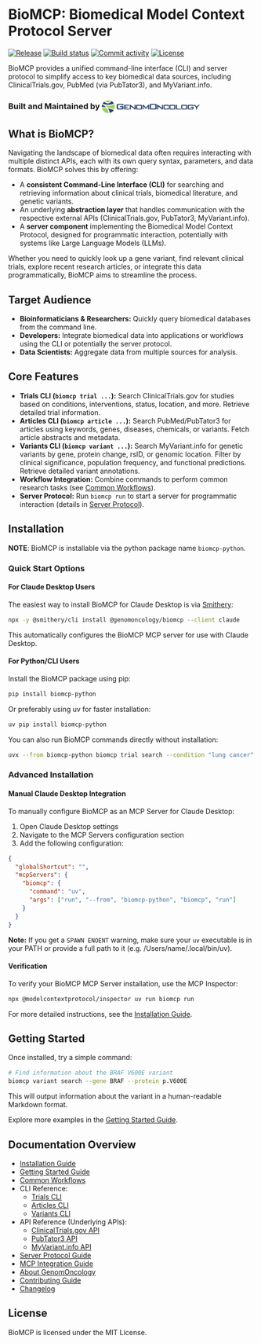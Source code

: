 # BioMCP: Biomedical Model Context Protocol Server

[![Release](https://img.shields.io/github/v/tag/genomoncology/biomcp)](https://github.com/genomoncology/biomcp/tags)
[![Build status](https://img.shields.io/github/actions/workflow/status/genomoncology/biomcp/main.yml?branch=main)](https://github.com/genomoncology/biomcp/actions/workflows/main.yml?query=branch%3Amain)
[![Commit activity](https://img.shields.io/github/commit-activity/m/genomoncology/biomcp)](https://img.shields.io/github/commit-activity/m/genomoncology/biomcp)
[![License](https://img.shields.io/github/license/genomoncology/biomcp)](https://img.shields.io/github/license/genomoncology/biomcp)

BioMCP provides a unified command-line interface (CLI) and server protocol to simplify access to key biomedical data sources, including ClinicalTrials.gov, PubMed (via PubTator3), and MyVariant.info.

### Built and Maintained by <a href="https://www.genomoncology.com"><img src="./assets/logo.png" width=200 valign="middle" /></a>

## What is BioMCP?

Navigating the landscape of biomedical data often requires interacting with multiple distinct APIs, each with its own query syntax, parameters, and data formats. BioMCP solves this by offering:

- A **consistent Command-Line Interface (CLI)** for searching and retrieving information about clinical trials, biomedical literature, and genetic variants.
- An underlying **abstraction layer** that handles communication with the respective external APIs (ClinicalTrials.gov, PubTator3, MyVariant.info).
- A **server component** implementing the Biomedical Model Context Protocol, designed for programmatic interaction, potentially with systems like Large Language Models (LLMs).

Whether you need to quickly look up a gene variant, find relevant clinical trials, explore recent research articles, or integrate this data programmatically, BioMCP aims to streamline the process.

## Target Audience

- **Bioinformaticians & Researchers:** Quickly query biomedical databases from the command line.
- **Developers:** Integrate biomedical data into applications or workflows using the CLI or potentially the server protocol.
- **Data Scientists:** Aggregate data from multiple sources for analysis.

## Core Features

- **Trials CLI (`biomcp trial ...`):** Search ClinicalTrials.gov for studies based on conditions, interventions, status, location, and more. Retrieve detailed trial information.
- **Articles CLI (`biomcp article ...`):** Search PubMed/PubTator3 for articles using keywords, genes, diseases, chemicals, or variants. Fetch article abstracts and metadata.
- **Variants CLI (`biomcp variant ...`):** Search MyVariant.info for genetic variants by gene, protein change, rsID, or genomic location. Filter by clinical significance, population frequency, and functional predictions. Retrieve detailed variant annotations.
- **Workflow Integration:** Combine commands to perform common research tasks (see [Common Workflows](workflows.md)).
- **Server Protocol:** Run `biomcp run` to start a server for programmatic interaction (details in [Server Protocol](server_protocol.md)).

## Installation

**NOTE**: BioMCP is installable via the python package name `biomcp-python`.

### Quick Start Options

#### For Claude Desktop Users

The easiest way to install BioMCP for Claude Desktop is via [Smithery](https://smithery.ai/server/@genomoncology/biomcp):

```bash
npx -y @smithery/cli install @genomoncology/biomcp --client claude
```

This automatically configures the BioMCP MCP server for use with Claude Desktop.

#### For Python/CLI Users

Install the BioMCP package using pip:

```bash
pip install biomcp-python
```

Or preferably using uv for faster installation:

```bash
uv pip install biomcp-python
```

You can also run BioMCP commands directly without installation:

```bash
uvx --from biomcp-python biomcp trial search --condition "lung cancer" --intervention "pembro"
```

### Advanced Installation

#### Manual Claude Desktop Integration

To manually configure BioMCP as an MCP Server for Claude Desktop:

1. Open Claude Desktop settings
2. Navigate to the MCP Servers configuration section
3. Add the following configuration:

```json
{
  "globalShortcut": "",
  "mcpServers": {
    "biomcp": {
      "command": "uv",
      "args": ["run", "--from", "biomcp-python", "biomcp", "run"]
    }
  }
}
```

**Note:** If you get a `SPAWN ENOENT` warning, make sure your `uv` executable
is in your PATH or provide a full path to it (e.g. /Users/name/.local/bin/uv).

#### Verification

To verify your BioMCP MCP Server installation, use the MCP Inspector:

```bash
npx @modelcontextprotocol/inspector uv run biomcp run
```

For more detailed instructions, see the [Installation Guide](installation.md).

## Getting Started

Once installed, try a simple command:

```bash
# Find information about the BRAF V600E variant
biomcp variant search --gene BRAF --protein p.V600E
```

This will output information about the variant in a human-readable Markdown format.

Explore more examples in the [Getting Started Guide](getting_started.md).

## Documentation Overview

- [Installation Guide](installation.md)
- [Getting Started Guide](getting_started.md)
- [Common Workflows](workflows.md)
- CLI Reference:
  - [Trials CLI](cli/trials.md)
  - [Articles CLI](cli/articles.md)
  - [Variants CLI](cli/variants.md)
- API Reference (Underlying APIs):
  - [ClinicalTrials.gov API](apis/clinicaltrials_gov.md)
  - [PubTator3 API](apis/pubtator3_api.md)
  - [MyVariant.info API](apis/myvariant_info.md)
- [Server Protocol Guide](server_protocol.md)
- [MCP Integration Guide](mcp_integration.md)
- [About GenomOncology](genomoncology.md)
- [Contributing Guide](contributing.md)
- [Changelog](changelog.md)

## License

BioMCP is licensed under the MIT License.
